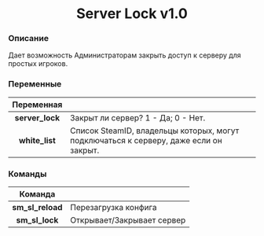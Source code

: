 <h1 align="center">
    Server Lock v1.0
</h1>

### Описание
Дает возможность Администраторам закрыть доступ к серверу для простых игроков.

### Переменные
| Переменная ||
|:--------:|-------------|
|**server\_lock**|Закрыт ли сервер? 1 - Да; 0 - Нет.|
|**white\_list**|Список SteamID, владельцы которых, могут подключаться к серверу, даже если он закрыт.|

### Команды
| Команда ||
|:--------:|-------------|
|**sm\_sl\_reload**|Перезагрузка конфига|
|**sm\_sl\_lock**|Открывает/Закрывает сервер|
